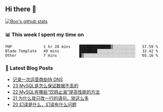 ## Hi there 👋

[![Boo's github stats](https://github-readme-stats.vercel.app/api?username=0xAiKang)](https://github.com/anuraghazra/github-readme-stats)

<!-- [![Most Used Langs](https://github-readme-stats.vercel.app/api/top-langs/?username=0xAiKang)](https://github.com/anuraghazra/github-readme-stats) -->

### 📊 This week I spent my time on
<!--START_SECTION:waka-->

```text
PHP              1 hr 28 mins    ██████████████▒░░░░░░░░░░   57.59 %
Blade Template   49 mins         ████████░░░░░░░░░░░░░░░░░   32.42 %
Other            7 mins          █▒░░░░░░░░░░░░░░░░░░░░░░░   05.16 %
```

<!--END_SECTION:waka-->

### 📕 Latest Blog Posts
<!-- BLOG-POST-LIST:START -->
- [记录一次运营商劫持 DNS](https://www.0x2beace.com/log-a-carrier-hijacking-dns/)
- [23 MySQL是怎么保证数据不丢的](https://www.0x2beace.com/how-does-mysql-ensure-that-data-is-not-lost/)
- [22 MySQL有哪些“饮鸩止渴”提高性能的方法](https://www.0x2beace.com/what-are-the-ways-to-improve-performance-of-mysql-by-drinking-poison-to-quench-thirst/)
- [21 为什么我只改一行的语句，锁这么多](https://www.0x2beace.com/why-do-I-only-change-one-line-of-the-statement-so-many-locks/)
- [20 幻读是什么，幻读有什么问题](https://www.0x2beace.com/what-is-phantom-reading-and-what-s-wrong-with-phantom-reading/)
<!-- BLOG-POST-LIST:END -->

